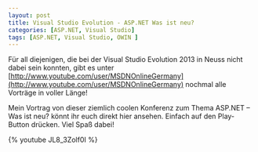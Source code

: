 ```yaml
---
layout: post
title: Visual Studio Evolution - ASP.NET Was ist neu?
categories: [ASP.NET, Visual Studio]
tags: [ASP.NET, Visual Studio, OWIN ]
---
```


Für all diejenigen, die bei der Visual Studio Evolution 2013 in Neuss
nicht dabei sein konnten, gibt es unter
[http://www.youtube.com/user/MSDNOnlineGermany](http://www.youtube.com/user/MSDNOnlineGermany) nochmal alle Vorträge in voller Länge!

Mein Vortrag von dieser ziemlich coolen Konferenz zum Thema ASP.NET –
Was ist neu? könnt ihr euch direkt hier ansehen. Einfach auf den
Play-Button drücken. Viel Spaß dabei!

{% youtube JL8_3Zolf0I %}
